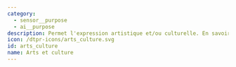 ```yaml
---
category: 
  - sensor__purpose
  - ai__purpose
description: Permet l'expression artistique et/ou culturelle. En savoir plus [cliquez-ici](https://fr.wikipedia.org/wiki/Art_interactif)
icon: /dtpr-icons/arts_culture.svg
id: arts_culture
name: Arts et culture
---
```

